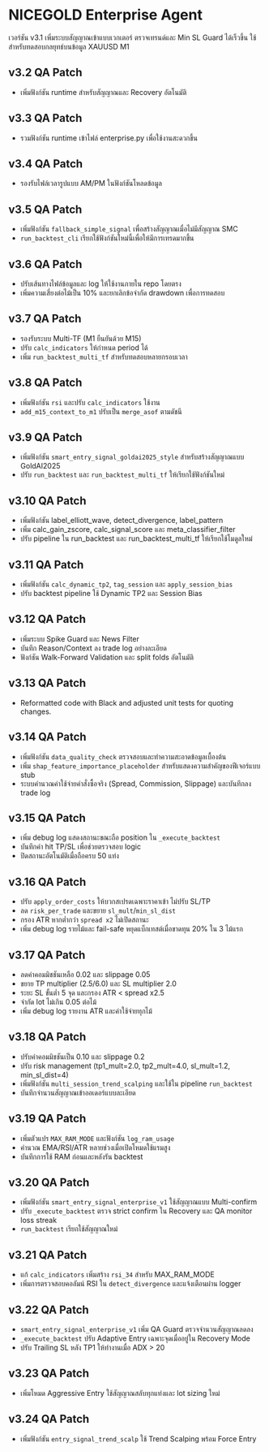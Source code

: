 # NICEGOLD Enterprise Agent

เวอร์ชัน v3.1 เพิ่มระบบสัญญาณเข้าแบบเวกเตอร์ ตรวจเทรนด์และ Min SL Guard ได้เร็วขึ้น
ใช้สำหรับทดสอบกลยุทธ์บนข้อมูล XAUUSD M1


## v3.2 QA Patch
- เพิ่มฟังก์ชัน runtime สำหรับสัญญาณและ Recovery อัตโนมัติ

## v3.3 QA Patch
- รวมฟังก์ชัน runtime เข้าไฟล์ enterprise.py เพื่อใช้งานสะดวกขึ้น

## v3.4 QA Patch
- รองรับไฟล์เวลารูปแบบ AM/PM ในฟังก์ชันโหลดข้อมูล

## v3.5 QA Patch
- เพิ่มฟังก์ชัน `fallback_simple_signal` เพื่อสร้างสัญญาณเมื่อไม่มีสัญญาณ SMC
- `run_backtest_cli` เรียกใช้ฟังก์ชันใหม่นี้เพื่อให้มีการเทรดมากขึ้น

## v3.6 QA Patch
- ปรับเส้นทางไฟล์ข้อมูลและ log ให้ใช้งานภายใน repo โดยตรง
- เพิ่มความเสี่ยงต่อไม้เป็น 10% และยกเลิกข้อจำกัด drawdown เพื่อการทดสอบ

## v3.7 QA Patch
- รองรับระบบ Multi-TF (M1 ยืนยันด้วย M15)
- ปรับ `calc_indicators` ให้กำหนด period ได้
- เพิ่ม `run_backtest_multi_tf` สำหรับทดสอบหลายกรอบเวลา

## v3.8 QA Patch
- เพิ่มฟังก์ชัน `rsi` และปรับ `calc_indicators` ใช้งาน
- `add_m15_context_to_m1` ปรับเป็น `merge_asof` ตามดัชนี

## v3.9 QA Patch
- เพิ่มฟังก์ชัน `smart_entry_signal_goldai2025_style` สำหรับสร้างสัญญาณแบบ GoldAI2025
- ปรับ `run_backtest` และ `run_backtest_multi_tf` ให้เรียกใช้ฟังก์ชันใหม่

## v3.10 QA Patch
- เพิ่มฟังก์ชัน label_elliott_wave, detect_divergence, label_pattern
- เพิ่ม calc_gain_zscore, calc_signal_score และ meta_classifier_filter
- ปรับ pipeline ใน run_backtest และ run_backtest_multi_tf ให้เรียกใช้โมดูลใหม่

## v3.11 QA Patch
- เพิ่มฟังก์ชัน `calc_dynamic_tp2`, `tag_session` และ `apply_session_bias`
- ปรับ backtest pipeline ใช้ Dynamic TP2 และ Session Bias

## v3.12 QA Patch
- เพิ่มระบบ Spike Guard และ News Filter
- บันทึก Reason/Context ลง trade log อย่างละเอียด
- ฟังก์ชัน Walk-Forward Validation และ split folds อัตโนมัติ

## v3.13 QA Patch
- Reformatted code with Black and adjusted unit tests for quoting changes.

## v3.14 QA Patch
- เพิ่มฟังก์ชัน `data_quality_check` ตรวจสอบและทำความสะอาดข้อมูลเบื้องต้น
- เพิ่ม `shap_feature_importance_placeholder` สำหรับแสดงความสำคัญของฟีเจอร์แบบ stub
- ระบบคำนวณค่าใช้จ่ายคำสั่งซื้อจริง (Spread, Commission, Slippage) และบันทึกลง trade log

## v3.15 QA Patch
- เพิ่ม debug log แสดงสถานะขณะถือ position ใน `_execute_backtest`
- บันทึกค่า hit TP/SL เพื่อช่วยตรวจสอบ logic
- ปิดสถานะอัตโนมัติเมื่อถือครบ 50 แท่ง

## v3.16 QA Patch
- ปรับ `apply_order_costs` ให้บวกสเปรดเฉพาะราคาเข้า ไม่ปรับ SL/TP
- ลด `risk_per_trade` และขยาย `sl_mult`/`min_sl_dist`
- กรอง ATR หากต่ำกว่า `spread x2` ไม่เปิดสถานะ
- เพิ่ม debug log รายไม้และ fail-safe หยุดแบ็กเทสต์เมื่อขาดทุน 20% ใน 3 ไม้แรก

## v3.17 QA Patch
- ลดค่าคอมมิชชันเหลือ 0.02 และ slippage 0.05
- ขยาย TP multiplier (2.5/6.0) และ SL multiplier 2.0
- ระยะ SL ขั้นต่ำ 5 จุด และกรอง ATR < spread x2.5
- จำกัด lot ไม่เกิน 0.05 ต่อไม้
- เพิ่ม debug log รายงาน ATR และค่าใช้จ่ายทุกไม้

## v3.18 QA Patch
- ปรับค่าคอมมิชชันเป็น 0.10 และ slippage 0.2
- ปรับ risk management (tp1_mult=2.0, tp2_mult=4.0, sl_mult=1.2, min_sl_dist=4)
- เพิ่มฟังก์ชัน `multi_session_trend_scalping` และใช้ใน pipeline `run_backtest`
- บันทึกจำนวนสัญญาณเข้าออเดอร์แบบละเอียด

## v3.19 QA Patch
- เพิ่มตัวแปร `MAX_RAM_MODE` และฟังก์ชัน `log_ram_usage`
- คำนวณ EMA/RSI/ATR หลายช่วงเมื่อเปิดโหมดใช้แรมสูง
- บันทึกการใช้ RAM ก่อนและหลังรัน backtest


## v3.20 QA Patch
- เพิ่มฟังก์ชัน `smart_entry_signal_enterprise_v1` ใช้สัญญาณแบบ Multi-confirm
- ปรับ `_execute_backtest` ตรวจ strict confirm ใน Recovery และ QA monitor loss streak
- `run_backtest` เรียกใช้สัญญาณใหม่

## v3.21 QA Patch
- แก้ `calc_indicators` เพิ่มสร้าง `rsi_34` สำหรับ MAX_RAM_MODE
- เพิ่มการตรวจสอบคอลัมน์ RSI ใน `detect_divergence` และแจ้งเตือนผ่าน logger

## v3.22 QA Patch
- `smart_entry_signal_enterprise_v1` เพิ่ม QA Guard ตรวจจำนวนสัญญาณลดลง
- `_execute_backtest` ปรับ Adaptive Entry เฉพาะจุดเมื่ออยู่ใน Recovery Mode
- ปรับ Trailing SL หลัง TP1 ให้ทำงานเมื่อ ADX > 20

## v3.23 QA Patch
- เพิ่มโหมด Aggressive Entry ใช้สัญญาณสลับทุกแท่งและ lot sizing ใหม่

## v3.24 QA Patch
- เพิ่มฟังก์ชัน `entry_signal_trend_scalp` ใช้ Trend Scalping พร้อม Force Entry
